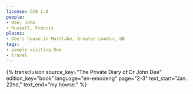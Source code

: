 ```yaml
---
license: CC0 1.0
people:
- Dee, John
- Russell, Francis
places:
- Dee's house in Mortlake, Greater London, GB
tags:
- people visiting Dee
- travel
---
```

{% transclusion
  source_key="The Private Diary of Dr John Dee"
  edition_key="book"
  language="en-emodeng"
  page="2-3"
  text_start="Jan. 22nd,"
  text_end="my howse."
%}
